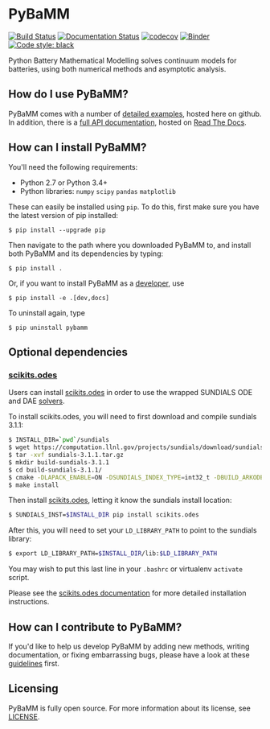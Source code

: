 # PyBaMM

[![Build Status](https://travis-ci.org/tinosulzer/PyBaMM.svg?branch=master)](https://travis-ci.org/tinosulzer/PyBaMM)
[![Documentation Status](https://readthedocs.org/projects/pybamm/badge/?version=latest)](https://pybamm.readthedocs.io/en/latest/?badge=latest)
[![codecov](https://codecov.io/gh/tinosulzer/PyBaMM/branch/master/graph/badge.svg)](https://codecov.io/gh/tinosulzer/PyBaMM)
[![Binder](https://mybinder.org/badge_logo.svg)](https://mybinder.org/v2/gh/tinosulzer/PyBaMM/master)
[![Code style: black](https://img.shields.io/badge/code%20style-black-000000.svg)](https://github.com/ambv/black)

Python Battery Mathematical Modelling solves continuum models for batteries, using both numerical methods and asymptotic analysis.

## How do I use PyBaMM?

PyBaMM comes with a number of [detailed examples](examples/README.md), hosted here on github. In addition, there is a [full API documentation](http://pybamm.readthedocs.io/), hosted on [Read The Docs](readthedocs.io).

## How can I install PyBaMM?

You'll need the following requirements:

- Python 2.7 or Python 3.4+
- Python libraries: `numpy` `scipy` `pandas` `matplotlib`

These can easily be installed using `pip`. To do this, first make sure you have the latest version of pip installed:

```
$ pip install --upgrade pip
```

Then navigate to the path where you downloaded PyBaMM to, and install both PyBaMM and its dependencies by typing:

```
$ pip install .
```

Or, if you want to install PyBaMM as a [developer](CONTRIBUTING.md), use

```
$ pip install -e .[dev,docs]
```

To uninstall again, type

```
$ pip uninstall pybamm
```

## Optional dependencies

### [scikits.odes](https://github.com/bmcage/odes)

Users can install [scikits.odes](https://github.com/bmcage/odes) in order to use the
wrapped SUNDIALS ODE and DAE
[solvers](https://pybamm.readthedocs.io/en/latest/source/solvers/scikits_solvers.html).

To install scikits.odes, you will need to first download and compile sundials 3.1.1:

```bash
$ INSTALL_DIR=`pwd`/sundials
$ wget https://computation.llnl.gov/projects/sundials/download/sundials-3.1.1.tar.gz
$ tar -xvf sundials-3.1.1.tar.gz
$ mkdir build-sundials-3.1.1
$ cd build-sundials-3.1.1/
$ cmake -DLAPACK_ENABLE=ON -DSUNDIALS_INDEX_TYPE=int32_t -DBUILD_ARKODE:BOOL=OFF -DEXAMPLES_ENABLE:BOOL=OFF -DCMAKE_INSTALL_PREFIX=$INSTALL_DIR ../sundials-3.1.1/
$ make install
```

Then install [scikits.odes](https://github.com/bmcage/odes), letting it know the sundials install location:

```bash
$ SUNDIALS_INST=$INSTALL_DIR pip install scikits.odes
```

After this, you will need to set your `LD_LIBRARY_PATH` to point to the sundials
library:

```bash
$ export LD_LIBRARY_PATH=$INSTALL_DIR/lib:$LD_LIBRARY_PATH
```

You may wish to put this last line in your `.bashrc` or virtualenv `activate` script. 

Please see the [scikits.odes
documentation](https://scikits-odes.readthedocs.io/en/latest/installation.html) for more
detailed installation instructions. 


## How can I contribute to PyBaMM?

If you'd like to help us develop PyBaMM by adding new methods, writing documentation, or fixing embarrassing bugs, please have a look at these [guidelines](CONTRIBUTING.md) first.

## Licensing

PyBaMM is fully open source. For more information about its license, see [LICENSE](./LICENSE.txt).
